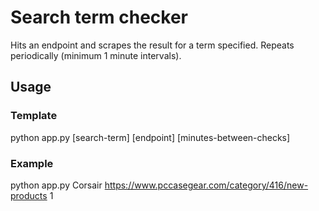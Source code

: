 # Search term checker
Hits an endpoint and scrapes the result for a term specified. Repeats periodically (minimum 1 minute intervals).

## Usage
### Template
python app.py [search-term] [endpoint] [minutes-between-checks]
### Example
python app.py Corsair https://www.pccasegear.com/category/416/new-products 1
